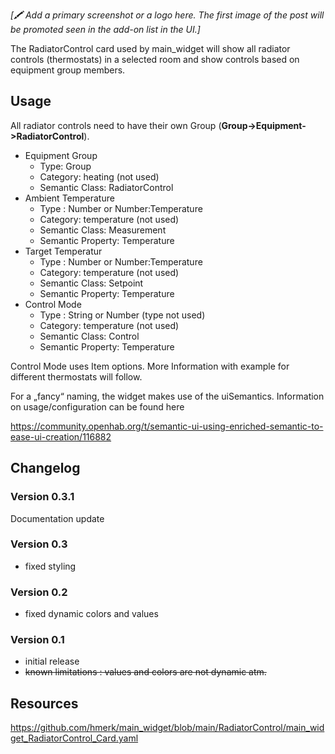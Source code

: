 _[🖍 Add a primary screenshot or a logo here. The first image of the post will be promoted seen in the add-on list in the UI.]_

The RadiatorControl card used by main_widget will show all radiator controls (thermostats) in a selected room and show controls based on equipment group members.

## Usage

All radiator controls need to have their own Group (**Group->Equipment->RadiatorControl**).

- Equipment Group
  - Type: Group
  - Category: heating (not used)
  - Semantic Class: RadiatorControl
- Ambient Temperature
  - Type : Number or Number:Temperature
  - Category: temperature (not used)
  - Semantic Class: Measurement
  - Semantic Property: Temperature
- Target Temperatur
  - Type : Number or Number:Temperature
  - Category: temperature (not used)
  - Semantic Class: Setpoint
  - Semantic Property: Temperature
- Control Mode
  - Type : String or Number (type not used)
  - Category: temperature (not used)
  - Semantic Class: Control
  - Semantic Property: Temperature

Control Mode uses Item options. More Information with example for different thermostats will follow.

For a „fancy“ naming, the widget makes use of the uiSemantics.
Information on usage/configuration can be found here

https://community.openhab.org/t/semantic-ui-using-enriched-semantic-to-ease-ui-creation/116882


## Changelog
### Version 0.3.1
Documentation update
### Version 0.3
- fixed styling
### Version 0.2
- fixed dynamic colors and values
### Version 0.1
- initial release
- <s>known limitations : values and colors are not dynamic atm.</s>

## Resources

https://github.com/hmerk/main_widget/blob/main/RadiatorControl/main_widget_RadiatorControl_Card.yaml